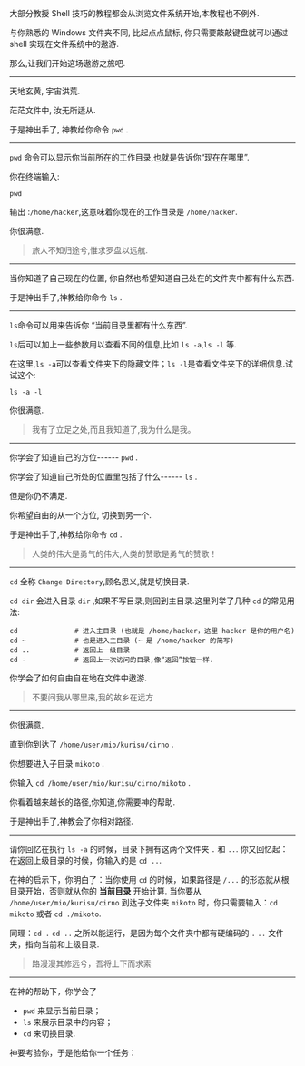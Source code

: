 大部分教授 Shell 技巧的教程都会从浏览文件系统开始,本教程也不例外.

与你熟悉的 Windows 文件夹不同, 比起点点鼠标, 你只需要敲敲键盘就可以通过 shell 实现在文件系统中的遨游.

那么,让我们开始这场遨游之旅吧.

---

天地玄黄, 宇宙洪荒.

茫茫文件中, 汝无所适从.

于是神出手了, 神教给你命令 `pwd` .

---

`pwd` 命令可以显示你当前所在的工作目录,也就是告诉你“现在在哪里”.

你在终端输入:

```
pwd
```

输出 :`/home/hacker`,这意味着你现在的工作目录是 `/home/hacker`.

你很满意.

> 旅人不知归途兮,惟求罗盘以远航.

---

当你知道了自己现在的位置, 你自然也希望知道自己处在的文件夹中都有什么东西.

于是神出手了,神教给你命令 `ls` .

---

`ls`命令可以用来告诉你 “当前目录里都有什么东西”.

`ls`后可以加上一些参数用以查看不同的信息,比如 `ls -a`,`ls -l` 等.

在这里,`ls -a`可以查看文件夹下的隐藏文件；`ls -l`是查看文件夹下的详细信息.试试这个:

```
ls -a -l
```

你很满意.

> 我有了立足之处,而且我知道了,我为什么是我。

---

你学会了知道自己的方位------ `pwd` .

你学会了知道自己所处的位置里包括了什么------ `ls` .

但是你仍不满足.

你希望自由的从一个方位, 切换到另一个.

于是神出手了,神教给你命令 `cd` .

> 人类的伟大是勇气的伟大,人类的赞歌是勇气的赞歌！

---

`cd` 全称 `Change Directory`,顾名思义,就是切换目录.

`cd dir` 会进入目录 `dir` ,如果不写目录,则回到主目录.这里列举了几种 `cd` 的常见用法:

```
cd              # 进入主目录 (也就是 /home/hacker，这里 hacker 是你的用户名)
cd ~            # 也是进入主目录 (~ 是 /home/hacker 的简写)
cd ..           # 返回上一级目录
cd -            # 返回上一次访问的目录,像“返回”按钮一样.
```

你学会了如何自由自在地在文件中遨游.

> 不要问我从哪里来,我的故乡在远方

---

你很满意.

直到你到达了 `/home/user/mio/kurisu/cirno` .

你想要进入子目录 `mikoto` .

你输入 `cd /home/user/mio/kurisu/cirno/mikoto` .

你看着越来越长的路径,你知道,你需要神的帮助.

于是神出手了,神教会了你相对路径.

---

请你回忆在执行 `ls -a` 的时候，目录下拥有这两个文件夹 `.` 和 `..`. 你又回忆起：在返回上级目录的时候，你输入的是 `cd ..`.

在神的启示下，你明白了：当你使用 `cd` 的时候，如果路径是 `/...` 的形态就从根目录开始，否则就从你的 **当前目录** 开始计算. 当你要从 `/home/user/mio/kurisu/cirno` 到达子文件夹 `mikoto` 时，你只需要输入：`cd mikoto` 或者 `cd ./mikoto`.

同理：`cd .` `cd ..` 之所以能运行，是因为每个文件夹中都有硬编码的 `.` `..` 文件夹，指向当前和上级目录.

> 路漫漫其修远兮，吾将上下而求索

---

在神的帮助下，你学会了

- `pwd` 来显示当前目录；
- `ls` 来展示目录中的内容；
- `cd` 来切换目录.

神要考验你，于是他给你一个任务：
